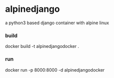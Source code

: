 # alpinedjango

a python3 based django container with alpine linux

### build

docker build -t alpinedjangodocker .

### run 

docker run -p 8000:8000 -d alpinedjangodocker

